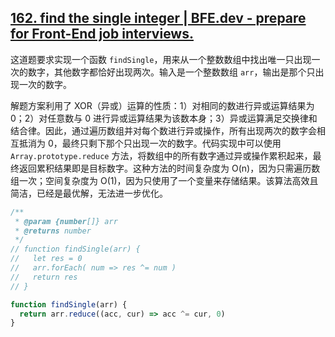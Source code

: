 ## [162. find the single integer | BFE.dev - prepare for Front-End job interviews.](https://bigfrontend.dev/problem/find-the-single-integer)

这道题要求实现一个函数 `findSingle`，用来从一个整数数组中找出唯一只出现一次的数字，其他数字都恰好出现两次。输入是一个整数数组 `arr`，输出是那个只出现一次的数字。

解题方案利用了 XOR（异或）运算的性质：1）对相同的数进行异或运算结果为 0；2）对任意数与 0 进行异或运算结果为该数本身；3）异或运算满足交换律和结合律。因此，通过遍历数组并对每个数进行异或操作，所有出现两次的数字会相互抵消为 0，最终只剩下那个只出现一次的数字。代码实现中可以使用 `Array.prototype.reduce` 方法，将数组中的所有数字通过异或操作累积起来，最终返回累积结果即是目标数字。这种方法的时间复杂度为 O(n)，因为只需遍历数组一次；空间复杂度为 O(1)，因为只使用了一个变量来存储结果。该算法高效且简洁，已经是最优解，无法进一步优化。

```js
/**
 * @param {number[]} arr
 * @returns number
 */
// function findSingle(arr) {
//   let res = 0
//   arr.forEach( num => res ^= num )
//   return res
// }

function findSingle(arr) {
  return arr.reduce((acc, cur) => acc ^= cur, 0)
}
```

